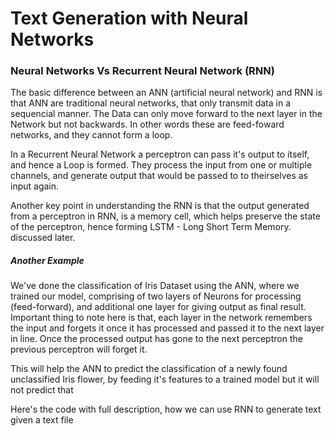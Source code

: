# Text Generation with Neural Networks

### Neural Networks Vs Recurrent Neural Network (RNN)

The basic difference between an ANN (artificial neural network) and RNN is that ANN are traditional neural networks, that only transmit data in a sequencial manner. The Data can only move forward to the next layer in the Network but not backwards. In other words these are feed-foward networks, and they cannot form a loop. 

In a Recurrent Neural Network a perceptron can pass it's output to itself, and hence a Loop is formed. They process the input from one or multiple channels, and generate output that would be passed to to theirselves as input again. 

Another key point in understanding the RNN is that the output generated from a perceptron in RNN, is a memory cell, which helps preserve the state of the perceptron, hence forming LSTM - Long Short Term Memory. discussed later.

##### Another Example

We've done the classification of Iris Dataset using the ANN, where we trained our model, comprising of two layers of Neurons for processing (feed-forward), and additional one layer for giving output as final result. 
Important thing to note here is that, each layer in the network remembers the input and forgets it once it has processed and passed it to the next layer in line. Once the processed output has gone to the next perceptron the previous perceptron will forget it. 

This will help the ANN to predict the classification of a newly found unclassified Iris flower, by feeding it's features to a trained model but it will not predict that 

Here's the code with full description, how we can use RNN to generate text given a text file
